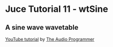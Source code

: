 # Juce Tutorial 11 - wtSine
## A sine wave wavetable

[YouTube tutorial](https://www.youtube.com/watch?v=Zz-gDMo_E8c&list=PLLgJJsrdwhPxa6-02-CeHW8ocwSwl2jnu&index=12) by [The Audio Programmer](https://theaudioprogrammer.com/)
